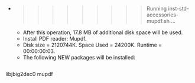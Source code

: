 * >>>>>>>>> Running inst-std-accessories-mupdf.sh ...
  * After this operation, 17.8 MB of additional disk space will be used.
  * Install PDF reader: Mupdf.
  * Disk size = 2120744K. Space Used = 24200K. Runtime = 00:00:00:03.
  * The following NEW packages will be installed:
  ```bash
libjbig2dec0 mupdf
  ```
